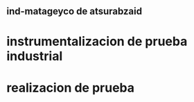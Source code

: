 ## ind-matageyco de atsurabzaid

# instrumentalizacion de prueba industrial
# realizacion de prueba


